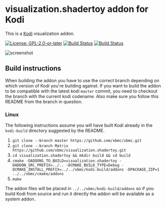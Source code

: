 # visualization.shadertoy addon for Kodi

This is a [Kodi](https://kodi.tv) visualization addon.

[![License: GPL-2.0-or-later](https://img.shields.io/badge/License-GPL%20v2+-blue.svg)](LICENSE.md)
[![Build Status](https://dev.azure.com/teamkodi/binary-addons/_apis/build/status/xbmc.visualization.shadertoy?branchName=Matrix)](https://dev.azure.com/teamkodi/binary-addons/_build/latest?definitionId=34&branchName=Matrix)
[![Build Status](https://jenkins.kodi.tv/view/Addons/job/xbmc/job/visualization.shadertoy/job/Matrix/badge/icon)](https://jenkins.kodi.tv/blue/organizations/jenkins/xbmc%2Fvisualization.shadertoy/branches/)
<!--- [![Build Status](https://ci.appveyor.com/api/projects/status/github/xbmc/visualization.shadertoy?branch=Matrix&svg=true)](https://ci.appveyor.com/project/xbmc/visualization-shadertoy?branch=Matrix) -->

![screenshot](https://raw.githubusercontent.com/xbmc/visualization.shadertoy/Matrix/visualization.shadertoy/resources/screenshot-01.jpg)

## Build instructions

When building the addon you have to use the correct branch depending on which version of Kodi you're building against. 
If you want to build the addon to be compatible with the latest kodi `master` commit, you need to checkout the branch with the current kodi codename.
Also make sure you follow this README from the branch in question.

### Linux

The following instructions assume you will have built Kodi already in the `kodi-build` directory 
suggested by the README.

1. `git clone --branch master https://github.com/xbmc/xbmc.git`
2. `git clone --branch Matrix https://github.com/xbmc/visualization.shadertoy.git`
3. `cd visualization.shadertoy && mkdir build && cd build`
4. `cmake -DADDONS_TO_BUILD=visualization.shadertoy -DADDON_SRC_PREFIX=../.. -DCMAKE_BUILD_TYPE=Debug -DCMAKE_INSTALL_PREFIX=../../xbmc/kodi-build/addons -DPACKAGE_ZIP=1 ../../xbmc/cmake/addons`
5. `make`

The addon files will be placed in `../../xbmc/kodi-build/addons` so if you build Kodi from source and run it directly 
the addon will be available as a system addon.
